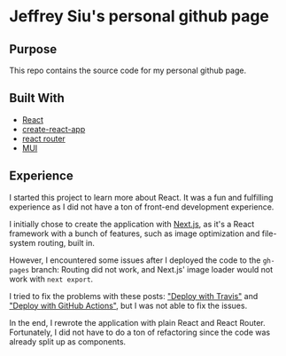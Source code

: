 # Jeffrey Siu's personal github page

## Purpose

This repo contains the source code for my personal github page.

## Built With

- [React](https://reactjs.org/)
- [create-react-app](https://create-react-app.dev/)
- [react router](https://reactrouter.com/)
- [MUI](https://mui.com/)

## Experience

I started this project to learn more about React. It was a fun and fulfilling experience as I did not have a ton of front-end development experience.

I initially chose to create the application with [Next.js](https://nextjs.org/), as it's a React framework with a bunch of features, such as image optimization and file-system routing, built in. 

However, I encountered some issues after I deployed the code to the `gh-pages` branch: Routing did not work, and Next.js' image loader would not work with `next export`.

I tried to fix the problems with these posts: ["Deploy with Travis"](https://dev.to/jameswallis/deploying-a-next-js-app-to-github-pages-24pn) and ["Deploy with GitHub Actions"](https://www.linkedin.com/pulse/deploy-nextjs-app-github-pages-federico-antu%C3%B1a/), but I was not able to fix the issues.

In the end, I rewrote the application with plain React and React Router. Fortunately, I did not have to do a ton of refactoring since the code was already split up as components. 
